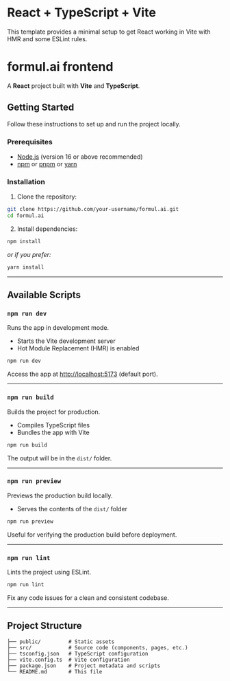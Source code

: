 # React + TypeScript + Vite

This template provides a minimal setup to get React working in Vite with HMR and some ESLint rules.

# formul.ai frontend

A **React** project built with **Vite** and **TypeScript**.

## Getting Started

Follow these instructions to set up and run the project locally.

### Prerequisites

- [Node.js](https://nodejs.org/) (version 16 or above recommended)
- [npm](https://www.npmjs.com/) or [pnpm](https://pnpm.io/) or [yarn](https://yarnpkg.com/)

### Installation

1. Clone the repository:

```bash
git clone https://github.com/your-username/formul.ai.git
cd formul.ai
```

2. Install dependencies:

```bash
npm install
```

_or if you prefer:_

```bash
yarn install
```

---

## Available Scripts

### `npm run dev`

Runs the app in development mode.

- Starts the Vite development server
- Hot Module Replacement (HMR) is enabled

```bash
npm run dev
```

Access the app at [http://localhost:5173](http://localhost:5173) (default port).

---

### `npm run build`

Builds the project for production.

- Compiles TypeScript files
- Bundles the app with Vite

```bash
npm run build
```

The output will be in the `dist/` folder.

---

### `npm run preview`

Previews the production build locally.

- Serves the contents of the `dist/` folder

```bash
npm run preview
```

Useful for verifying the production build before deployment.

---

### `npm run lint`

Lints the project using ESLint.

```bash
npm run lint
```

Fix any code issues for a clean and consistent codebase.

---

## Project Structure

```
├── public/         # Static assets
├── src/            # Source code (components, pages, etc.)
├── tsconfig.json   # TypeScript configuration
├── vite.config.ts  # Vite configuration
├── package.json    # Project metadata and scripts
└── README.md       # This file
```
